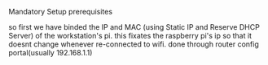 
Mandatory Setup prerequisites

so first we have binded the IP and MAC (using Static IP and Reserve DHCP Server) of the workstation's pi. this fixates the raspberry pi's ip so that it doesnt change whenever re-connected to wifi. done through router config portal(usually 192.168.1.1)

